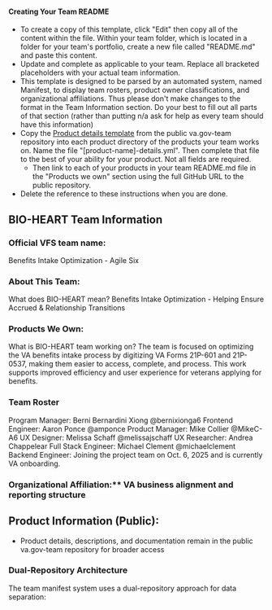 #### Creating Your Team README

- To create a copy of this template, click "Edit" then copy all of the content within the file. Within your team folder, which is located in a folder for your team's portfolio, create a new file called "README.md" and paste this content.
- Update and complete as applicable to your team. Replace all bracketed placeholders with your actual team information.
- This template is designed to be parsed by an automated system, named Manifest, to display team rosters, product owner classifications, and organizational affiliations. Thus please don't make changes to the format in the Team Information section. Do your best to fill out all parts of that section (rather than putting n/a ask for help as every team should have this information)
- Copy the [Product details template](https://github.com/department-of-veterans-affairs/va.gov-team/blob/master/products/product-details-template.yml) from the public va.gov-team repository into each product directory of the products your team works on. Name the file "[product-name]-details.yml". Then complete that file to the best of your ability for your product. Not all fields are required.
    - Then link to each of your products in your team README.md file in the "Products we own" section using the full GitHub URL to the public repository.
- Delete the reference to these instructions when you are done.

## BIO-HEART Team Information

### Official VFS team name:
Benefits Intake Optimization - Agile Six

### About This Team:
What does BIO-HEART mean? Benefits Intake Optimization - Helping Ensure Accrued & Relationship Transitions

### Products We Own:
What is BIO-HEART team working on? The team is focused on optimizing the VA benefits intake process by digitizing VA Forms 21P-601 and 21P-0537, making them easier to access, complete, and process. This work supports improved efficiency and user experience for veterans applying for benefits.

### Team Roster

Program Manager: Berni Bernardini Xiong @bernixionga6 
Frontend Engineer: Aaron Ponce @amponce 
Product Manager: Mike Collier @MikeC-A6 
UX Designer: Melissa Schaff @melissajschaff 
UX Researcher: Andrea Chappelear 
Full Stack Engineer: Michael Clement @michaelclement 
Backend Engineer: Joining the project team on Oct. 6, 2025 and is currently VA onboarding.

### Organizational Affiliation:** VA business alignment and reporting structure  

## Product Information (Public):
- Product details, descriptions, and documentation remain in the public va.gov-team repository for broader access






### Dual-Repository Architecture
The team manifest system uses a dual-repository approach for data separation:


